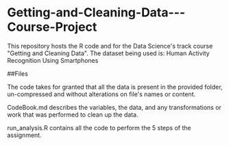 Getting-and-Cleaning-Data---Course-Project
==========================================
This repository hosts the R code and for the Data Science's track course "Getting and Cleaning Data". The dataset being used is: Human Activity Recognition Using Smartphones

##Files

The code takes for granted that all the data is present in the provided folder, un-compressed and without alterations on file's names or content.

CodeBook.md describes the variables, the data, and any transformations or work that was performed to clean up the data.

run_analysis.R contains all the code to perform the 5 steps of the assignment. 
